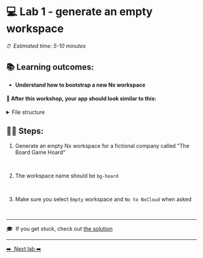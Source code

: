 # 💻 Lab 1 - generate an empty workspace

###### ⏰ &nbsp;Estimated time: 5-10 minutes

## 📚 Learning outcomes:

- **Understand how to bootstrap a new Nx workspace**

#### 📲 After this workshop, your app should look similar to this:

<details>
  <summary>File structure</summary>
  <img src="../assets/lab1_directory-structure.png" height="700" alt="lab7 file structure">
</details>

## 🏋️‍♀️ Steps:

1. Generate an empty Nx workspace for a fictional company called "The Board Game Hoard"
<br />

2. The workspace name should be `bg-hoard`
<br />

3. Make sure you select `Empty` workspace and `No to NxCloud` when asked
<br />

---

🎓&nbsp;&nbsp;If you get stuck, check out [the solution](SOLUTION.md)

---

[➡️ &nbsp;Next lab ➡️](../lab2/LAB.md)

